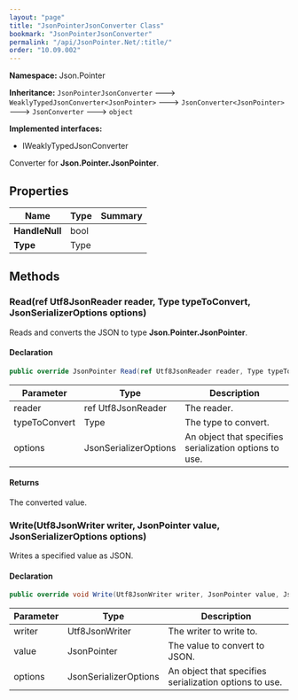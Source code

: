 ```yaml
---
layout: "page"
title: "JsonPointerJsonConverter Class"
bookmark: "JsonPointerJsonConverter"
permalink: "/api/JsonPointer.Net/:title/"
order: "10.09.002"
---
```

**Namespace:** Json.Pointer

**Inheritance:**
`JsonPointerJsonConverter`
 🡒 
`WeaklyTypedJsonConverter<JsonPointer>`
 🡒 
`JsonConverter<JsonPointer>`
 🡒 
`JsonConverter`
 🡒 
`object`

**Implemented interfaces:**

- IWeaklyTypedJsonConverter

Converter for **Json.Pointer.JsonPointer**.

## Properties

| Name | Type | Summary |
|---|---|---|
| **HandleNull** | bool |  |
| **Type** | Type |  |

## Methods

### Read(ref Utf8JsonReader reader, Type typeToConvert, JsonSerializerOptions options)

Reads and converts the JSON to type **Json.Pointer.JsonPointer**.

#### Declaration

```c#
public override JsonPointer Read(ref Utf8JsonReader reader, Type typeToConvert, JsonSerializerOptions options)
```

| Parameter | Type | Description |
|---|---|---|
| reader | ref Utf8JsonReader | The reader. |
| typeToConvert | Type | The type to convert. |
| options | JsonSerializerOptions | An object that specifies serialization options to use. |


#### Returns

The converted value.

### Write(Utf8JsonWriter writer, JsonPointer value, JsonSerializerOptions options)

Writes a specified value as JSON.

#### Declaration

```c#
public override void Write(Utf8JsonWriter writer, JsonPointer value, JsonSerializerOptions options)
```

| Parameter | Type | Description |
|---|---|---|
| writer | Utf8JsonWriter | The writer to write to. |
| value | JsonPointer | The value to convert to JSON. |
| options | JsonSerializerOptions | An object that specifies serialization options to use. |



